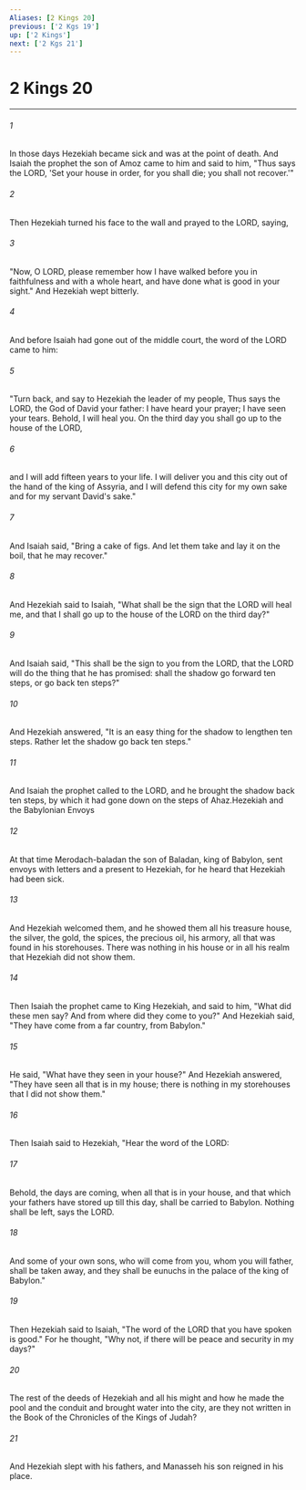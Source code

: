 ```yaml
---
Aliases: [2 Kings 20]
previous: ['2 Kgs 19']
up: ['2 Kings']
next: ['2 Kgs 21']
---
```

# 2 Kings 20

***

 

###### 1 
In those days Hezekiah became sick and was at the point of death. And Isaiah the prophet the son of Amoz came to him and said to him, "Thus says the LORD, 'Set your house in order, for you shall die; you shall not recover.'" 
 

###### 2 
Then Hezekiah turned his face to the wall and prayed to the LORD, saying, 
 

###### 3 
"Now, O LORD, please remember how I have walked before you in faithfulness and with a whole heart, and have done what is good in your sight." And Hezekiah wept bitterly. 
 

###### 4 
And before Isaiah had gone out of the middle court, the word of the LORD came to him: 
 

###### 5 
"Turn back, and say to Hezekiah the leader of my people, Thus says the LORD, the God of David your father: I have heard your prayer; I have seen your tears. Behold, I will heal you. On the third day you shall go up to the house of the LORD, 
 

###### 6 
and I will add fifteen years to your life. I will deliver you and this city out of the hand of the king of Assyria, and I will defend this city for my own sake and for my servant David's sake." 
 

###### 7 
And Isaiah said, "Bring a cake of figs. And let them take and lay it on the boil, that he may recover."
 
 

###### 8 
And Hezekiah said to Isaiah, "What shall be the sign that the LORD will heal me, and that I shall go up to the house of the LORD on the third day?" 
 

###### 9 
And Isaiah said, "This shall be the sign to you from the LORD, that the LORD will do the thing that he has promised: shall the shadow go forward ten steps, or go back ten steps?" 
 

###### 10 
And Hezekiah answered, "It is an easy thing for the shadow to lengthen ten steps. Rather let the shadow go back ten steps." 
 

###### 11 
And Isaiah the prophet called to the LORD, and he brought the shadow back ten steps, by which it had gone down on the steps of Ahaz.Hezekiah and the Babylonian Envoys
 
 

###### 12 
At that time Merodach-baladan the son of Baladan, king of Babylon, sent envoys with letters and a present to Hezekiah, for he heard that Hezekiah had been sick. 
 

###### 13 
And Hezekiah welcomed them, and he showed them all his treasure house, the silver, the gold, the spices, the precious oil, his armory, all that was found in his storehouses. There was nothing in his house or in all his realm that Hezekiah did not show them. 
 

###### 14 
Then Isaiah the prophet came to King Hezekiah, and said to him, "What did these men say? And from where did they come to you?" And Hezekiah said, "They have come from a far country, from Babylon." 
 

###### 15 
He said, "What have they seen in your house?" And Hezekiah answered, "They have seen all that is in my house; there is nothing in my storehouses that I did not show them."
 
 

###### 16 
Then Isaiah said to Hezekiah, "Hear the word of the LORD: 
 

###### 17 
Behold, the days are coming, when all that is in your house, and that which your fathers have stored up till this day, shall be carried to Babylon. Nothing shall be left, says the LORD. 
 

###### 18 
And some of your own sons, who will come from you, whom you will father, shall be taken away, and they shall be eunuchs in the palace of the king of Babylon." 
 

###### 19 
Then Hezekiah said to Isaiah, "The word of the LORD that you have spoken is good." For he thought, "Why not, if there will be peace and security in my days?"
 
 

###### 20 
The rest of the deeds of Hezekiah and all his might and how he made the pool and the conduit and brought water into the city, are they not written in the Book of the Chronicles of the Kings of Judah? 
 

###### 21 
And Hezekiah slept with his fathers, and Manasseh his son reigned in his place.
 
